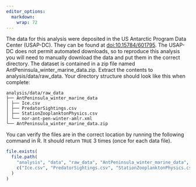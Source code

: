 ```yaml
---
editor_options: 
  markdown: 
    wrap: 72
---
```


The data for this analysis were deposited in the US Antarctic Program
Data Center (USAP-DC). They can be found at <doi:10.15784/601795>. The
USAP-DC does not permit automated downloads, so to reproduce this
analysis you will need to manually download the data and put them in the
correct directory. The dataset is contained in a zip file named
AntPeninsula_winter_marine_data.zip. Extract the contents to
analysis/data/raw_data. Your directory structure should look like this
when complete:

```         
analysis/data/raw_data 
├── AntPeninsula_winter_marine_data 
│ ├── Ice.csv 
│ ├── PredatorSightings.csv 
│ ├── StationZooplanktonPhysics.csv 
│ └── nor-ant-pen-winter-amlr.xml 
└── AntPeninsula_winter_marine_data.zip
```

You can verify the files are in the correct location by running the
following command in R. It should return `TRUE` 3 times (once for each
data file).

``` r
file.exists( 
  file.path(
    "analysis", "data", "raw_data", "AntPeninsula_winter_marine_data",
    c("Ice.csv", "PredatorSightings.csv", "StationZooplanktonPhysics.csv")
  ) 
)
```
